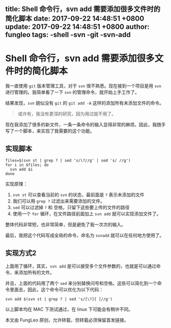 title: Shell 命令行，svn add 需要添加很多文件时的简化脚本
date: 2017-09-22 14:48:51 +0800
update: 2017-09-22 14:48:51 +0800
author: fungleo
tags:
    -shell
    -svn
    -git
    -svn-add
---

# Shell 命令行，svn add 需要添加很多文件时的简化脚本

我一直使用 `git` 版本管理工具，对于 `svn` 很不熟悉。现在接到一个项目是用 `svn` 进行管理的。我简单看了一下 `svn` 的管理命令，就开始上手工作了。

结果发现，`svn` 貌似没有 `git` 的 `git add -A` 这样的添加所有未添加文件的命令。

> 或许有，我没有更深的研究，因为用过就不用了。

现在我添加了很多的新文件，一条一条命令的输入显得非常的麻烦。因此，我随手写了一个脚本，来实现了我需要的这个功能。

## 实现脚本

```#
files=$(svn st | grep ? | sed 's/\?//g' | sed 's/ //g')
for i in $files; do
  svn add $i
done
```

实现原理：

1. `svn st` 可以查看当前的 `svn` 的状态，最前面是 `?` 表示未添加的文件
2. 我们可以用 `grep ?` 过滤出来需要添加的文件。
3. `sed` 可以过滤掉 `?` 和 空格，只留下这些要上传的文件的路径
4. 使用一个 `for` 循环，在文件路径前面加上 `svn add` 就可以实现添加文件了。

整体代码非常短，也非常简单，但是避免了我一次次的输入。

最后，我把这个代码写成全局的命令，命名为 `svnadd` 就可以在任何地方使用了。

## 实现方式2

上面用了循环，其实，`svn add` 是可以接受多个文件参数的，也就是可以通过命令，来添加所有的文件。

并且，上面的代码用了两个 `sed` 来分别替换问号和空格。这些可以简化到一个命令里面去，因此，这个命令可以优化为以下代码：

```#
svn add $(svn st | grep ? | sed 's/[\?][ ]//g')
```

以上脚本均在 MAC 下测试通过，在 linux 下可能会有稍许不同。 

本文由 FungLeo 原创，允许转载，但转载必须保留首发链接。 



